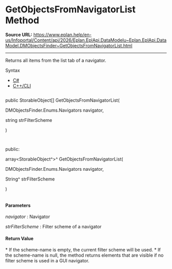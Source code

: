 # GetObjectsFromNavigatorList Method

**Source URL:** https://www.eplan.help/en-us/Infoportal/Content/api/2026/Eplan.EplApi.DataModelu~Eplan.EplApi.DataModel.DMObjectsFinder~GetObjectsFromNavigatorList.html

---

Returns all items from the list tab of a navigator.

Syntax

- [C#](#i-syntax-CS)
- [C++/CLI](#i-syntax-CPP2005)

```
```
public StorableObject[] GetObjectsFromNavigatorList( 

   DMObjectsFinder.Enums.Navigators navigator,

   string strFilterScheme

)
```
```

```
```
public:

array<StorableObject^>^ GetObjectsFromNavigatorList( 

   DMObjectsFinder.Enums.Navigators navigator,

   String^ strFilterScheme

)
```
```

#### Parameters

*navigator*
:   Navigator

*strFilterScheme*
:   Filter scheme of a navigator

#### Return Value

\* If the scheme-name is empty, the current filter scheme will be used. \* If the scheme-name is null, the method returns elements that are visible if no filter scheme is used in a GUI navigator.
